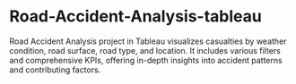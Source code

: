 # Road-Accident-Analysis-tableau
Road Accident Analysis project in Tableau visualizes casualties by weather condition, road surface, road type, and location. It includes various filters and comprehensive KPIs, offering in-depth insights into accident patterns and contributing factors.
